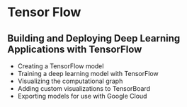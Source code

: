 # Tensor Flow
## Building and Deploying Deep Learning Applications with TensorFlow
- Creating a TensorFlow model
- Training a deep learning model with TensorFlow
- Visualizing the computational graph
- Adding custom visualizations to TensorBoard
- Exporting models for use with Google Cloud
